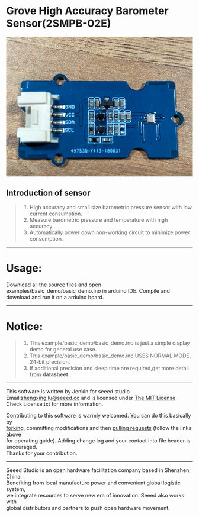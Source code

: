 Grove High Accuracy Barometer Sensor(2SMPB-02E)
=================================  

![2SMPB-02E](https://github.com/Jenkinlu001/Seeed_Picture/blob/master/2SMPB_02E.jpg)  


Introduction of sensor
----------------------------  
>1.  High accuracy and small size barometric pressure sensor with low current consumption.
>2.  Measure barometric pressure and temperature with high accuracy.
>3.  Automatically power down non-working circuit to minimize power consumption.

***
Usage:
==========  
Download all the source files and open examples/basic_demo/basic_demo.ino in arduino IDE. Compile and download and run it on a arduino board.

****
Notice:
=========
>1. This example/basic_demo/basic_demo.ino is just a simple display demo for general use case.
>2. This example/basic_demo/basic_demo.ino USES NORMAL MODE, 24-bit precision.
>3. If additional precision and sleep time are required,get more detail from **datasheet** .



***
This software is written by Jenkin for seeed studio<br>
Email:zhengxing.lu@seeed.cc
and is licensed under [The MIT License](http://opensource.org/licenses/mit-license.php). Check License.txt for more information.<br>

Contributing to this software is warmly welcomed. You can do this basically by<br>
[forking](https://help.github.com/articles/fork-a-repo), committing modifications and then [pulling requests](https://help.github.com/articles/using-pull-requests) (follow the links above<br>
for operating guide). Adding change log and your contact into file header is encouraged.<br>
Thanks for your contribution.
********
Seeed Studio is an open hardware facilitation company based in Shenzhen, China. <br>
Benefiting from local manufacture power and convenient global logistic system, <br>
we integrate resources to serve new era of innovation. Seeed also works with <br>
global distributors and partners to push open hardware movement.<br>
